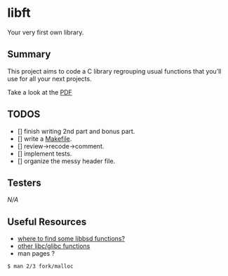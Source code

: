 # libft
Your very first own library.
## Summary

This project aims to code a C library regrouping usual functions that you’ll use for all your next projects.

Take a look at the [PDF](https://github.com/brkncookie/libft/raw/bain4main/en.subject.pdf)

## TODOS

- [] finish writing 2nd part and bonus part.
- [] write a [Makefile](https://www.gnu.org/software/make/manual/make.html).
- [] review->recode->comment.
- [] implement tests.
- [] organize the messy header file.

## Testers
*N/A*
## Useful Resources

- [where to find some libbsd functions?](https://opensource.apple.com/source/Libc/Libc-262/string/)
- [other libc/glibc functions](https://code.woboq.org/)
- man pages ?
```shell
$ man 2/3 fork/malloc
```
